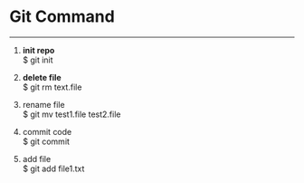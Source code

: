 # Git Command
---
1. **init repo**  
$ git init
1. **delete file**  
$ git rm text.file

2. rename file  
$ git mv test1.file test2.file

3. commit code  
$ git commit

4. add file  
$ git add  file1.txt


